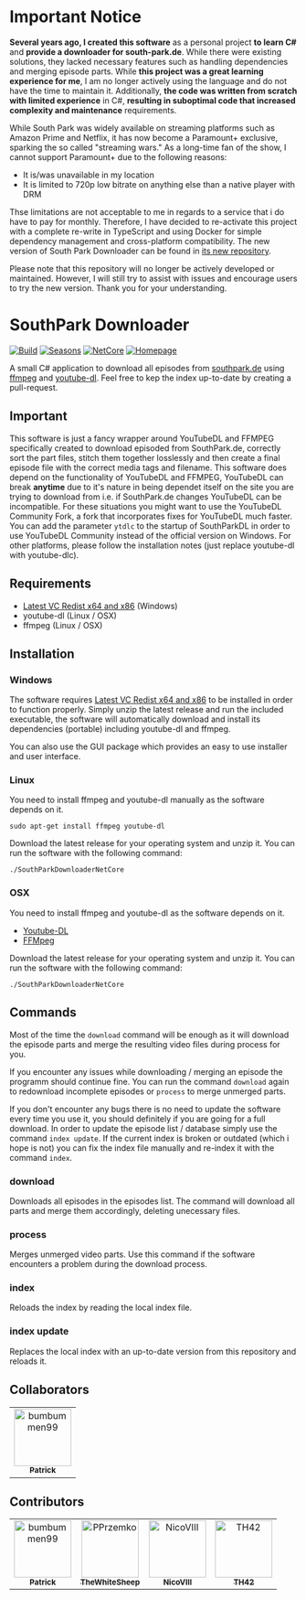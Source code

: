 # Important Notice
**Several years ago, I created this software** as a personal project **to learn C#** and **provide a downloader for south-park.de**. While there were existing solutions, they lacked necessary features such as handling dependencies and merging episode parts. While **this project was a great learning experience for me**, I am no longer actively using the language and do not have the time to maintain it. Additionally, **the code was written from scratch with limited experience** in C#, **resulting in suboptimal code that increased complexity and maintenance** requirements.

While South Park was widely available on streaming platforms such as Amazon Prime and Netflix, it has now become a Paramount+ exclusive, sparking the so called "streaming wars." As a long-time fan of the show, I cannot support Paramount+ due to the following reasons:
- It is/was unavailable in my location
- It is limited to 720p low bitrate on anything else than a native player with DRM

Thse limitations are not acceptable to me in regards to a service that i do have to pay for monthly. Therefore, I have decided to re-activate this project with a complete re-write in TypeScript and using Docker for simple dependency management and cross-platform compatibility. The new version of South Park Downloader can be found in [its new repository](https://github.com/bumbummen99/southpark-downloader). 

Please note that this repository will no longer be actively developed or maintained. However, I will still try to assist with issues and encourage users to try the new version. Thank you for your understanding.

# SouthPark Downloader
[![Build](https://github.com/bumbummen99/southparkdownloader/actions/workflows/Build.yml/badge.svg)](https://github.com/bumbummen99/southparkdownloader/actions/workflows/Build.yml)
[![Seasons](https://img.shields.io/badge/Seasons-24-brightgreen.svg)](https://github.com/bumbummen99/southparkdownloader)
[![NetCore](https://img.shields.io/badge/NetCore-3.1-green.svg)](https://github.com/bumbummen99/southparkdownloader)
[![Homepage](https://img.shields.io/badge/homepage-skyraptor.eu-informational.svg?style=flat&logo=appveyor)](https://skyraptor.eu)


A small C# application to download all episodes from [southpark.de](http://www.southpark.de/) using [ffmpeg](https://www.ffmpeg.org/) and [youtube-dl](https://rg3.github.io/youtube-dl/).
Feel free to kep the index up-to-date by creating a pull-request.

## Important
This software is just a fancy wrapper around YouTubeDL and FFMPEG specifically created to download episoded from SouthPark.de, correctly sort the part files, stitch them together losslessly and then create a final episode file with the correct media tags and filename.
This software does depend on the functionality of YouTubeDL and FFMPEG, YouTubeDL can break **anytime** due to it's nature in being dependet itself on the site you are trying to download from i.e. if SouthPark.de changes YouTubeDL can be incompatible. For these situations you might want to use the YouTubeDL Community Fork, a fork that incorporates fixes for YouTubeDL much faster. You can add the parameter `ytdlc` to the startup of SouthParkDL in order to use YouTubeDL Community instead of the official version on Windows. For other platforms, please follow the installation notes (just replace youtube-dl with youtube-dlc).

## Requirements
- [Latest VC Redist x64 and x86](https://docs.microsoft.com/en-us/cpp/windows/latest-supported-vc-redist?view=msvc-170) (Windows)
- youtube-dl (Linux / OSX)
- ffmpeg (Linux / OSX)

## Installation
### Windows
The software requires [Latest VC Redist x64 and x86](https://docs.microsoft.com/en-us/cpp/windows/latest-supported-vc-redist?view=msvc-170) to be installed in order to function properly.
Simply unzip the latest release and run the included executable, the software will automatically download and install its dependencies (portable) including youtube-dl and ffmpeg.

You can also use the GUI package which provides an easy to use installer and user interface.

### Linux
You need to install ffmpeg and youtube-dl manually as the software depends on it.

```
sudo apt-get install ffmpeg youtube-dl
```

Download the latest release for your operating system and unzip it. You can run the software with the following command:
```
./SouthParkDownloaderNetCore
```

### OSX
You need to install ffmpeg and youtube-dl as the software depends on it.

- [Youtube-DL](https://rg3.github.io/youtube-dl/download.html)
- [FFMpeg](https://evermeet.cx/ffmpeg/)

Download the latest release for your operating system and unzip it. You can run the software with the following command:
```
./SouthParkDownloaderNetCore
```

## Commands
Most of the time the ```download``` command will be enough as it will download the episode parts
and merge the resulting video files during process for you.

If you encounter any issues while downloading / merging an episode the programm should continue fine. You can
run the command ```download``` again to redownload incomplete episodes or ```process``` to merge unmerged parts.

If you don't encounter any bugs there is no need to update the software every time you use it, you should definitely if you are going for a full download.
In order to update the episode list / database simply use the command ```index update```. If the current index is broken or outdated (which i hope is not) you can fix 
the index file manually and re-index it with the command ```index```.

### download
Downloads all episodes in the episodes list. The command will download all parts and merge them accordingly, deleting unecessary files.

### process
Merges unmerged video parts. Use this command if the software encounters a problem during the download process.

### index
Reloads the index by reading the local index file.

### index update
Replaces the local index with an up-to-date version from this repository and reloads it.

## Collaborators

<!-- readme: collaborators -start -->
<table>
<tr>
    <td align="center">
        <a href="https://github.com/bumbummen99">
            <img src="https://avatars.githubusercontent.com/u/4533331?v=4" width="100;" alt="bumbummen99"/>
            <br />
            <sub><b>Patrick</b></sub>
        </a>
    </td></tr>
</table>
<!-- readme: collaborators -end -->

## Contributors

<!-- readme: contributors -start -->
<table>
<tr>
    <td align="center">
        <a href="https://github.com/bumbummen99">
            <img src="https://avatars.githubusercontent.com/u/4533331?v=4" width="100;" alt="bumbummen99"/>
            <br />
            <sub><b>Patrick</b></sub>
        </a>
    </td>
    <td align="center">
        <a href="https://github.com/PPrzemko">
            <img src="https://avatars.githubusercontent.com/u/38755500?v=4" width="100;" alt="PPrzemko"/>
            <br />
            <sub><b>TheWhiteSheep</b></sub>
        </a>
    </td>
    <td align="center">
        <a href="https://github.com/NicoVIII">
            <img src="https://avatars.githubusercontent.com/u/3983345?v=4" width="100;" alt="NicoVIII"/>
            <br />
            <sub><b>NicoVIII</b></sub>
        </a>
    </td>
    <td align="center">
        <a href="https://github.com/TH42">
            <img src="https://avatars.githubusercontent.com/u/24369300?v=4" width="100;" alt="TH42"/>
            <br />
            <sub><b>TH42</b></sub>
        </a>
    </td></tr>
</table>
<!-- readme: contributors -end -->
